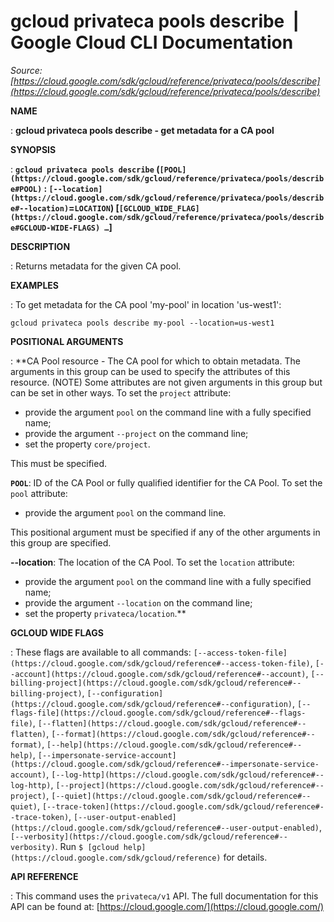 # gcloud privateca pools describe  |  Google Cloud CLI Documentation

*Source: [https://cloud.google.com/sdk/gcloud/reference/privateca/pools/describe](https://cloud.google.com/sdk/gcloud/reference/privateca/pools/describe)*

**NAME**

: **gcloud privateca pools describe - get metadata for a CA pool**

**SYNOPSIS**

: **`gcloud privateca pools describe` (`[POOL](https://cloud.google.com/sdk/gcloud/reference/privateca/pools/describe#POOL)` : `[--location](https://cloud.google.com/sdk/gcloud/reference/privateca/pools/describe#--location)`=`LOCATION`) [`[GCLOUD_WIDE_FLAG](https://cloud.google.com/sdk/gcloud/reference/privateca/pools/describe#GCLOUD-WIDE-FLAGS) …`]**

**DESCRIPTION**

: Returns metadata for the given CA pool.

**EXAMPLES**

: To get metadata for the CA pool 'my-pool' in location 'us-west1':

```
gcloud privateca pools describe my-pool --location=us-west1
```

**POSITIONAL ARGUMENTS**

: **CA Pool resource - The CA pool for which to obtain metadata. The arguments in
this group can be used to specify the attributes of this resource. (NOTE) Some
attributes are not given arguments in this group but can be set in other ways.
To set the `project` attribute:

- provide the argument `pool` on the command line with a fully
specified name;
- provide the argument `--project` on the command line;
- set the property `core/project`.

This must be specified.

**`POOL`**:
ID of the CA Pool or fully qualified identifier for the CA Pool.
To set the `pool` attribute:

- provide the argument `pool` on the command line.

This positional argument must be specified if any of the other arguments in this
group are specified.

**--location**:
The location of the CA Pool.
To set the `location` attribute:

- provide the argument `pool` on the command line with a fully
specified name;
- provide the argument `--location` on the command line;
- set the property `privateca/location`.**

**GCLOUD WIDE FLAGS**

: These flags are available to all commands: `[--access-token-file](https://cloud.google.com/sdk/gcloud/reference#--access-token-file)`,
`[--account](https://cloud.google.com/sdk/gcloud/reference#--account)`, `[--billing-project](https://cloud.google.com/sdk/gcloud/reference#--billing-project)`,
`[--configuration](https://cloud.google.com/sdk/gcloud/reference#--configuration)`,
`[--flags-file](https://cloud.google.com/sdk/gcloud/reference#--flags-file)`,
`[--flatten](https://cloud.google.com/sdk/gcloud/reference#--flatten)`, `[--format](https://cloud.google.com/sdk/gcloud/reference#--format)`, `[--help](https://cloud.google.com/sdk/gcloud/reference#--help)`, `[--impersonate-service-account](https://cloud.google.com/sdk/gcloud/reference#--impersonate-service-account)`,
`[--log-http](https://cloud.google.com/sdk/gcloud/reference#--log-http)`,
`[--project](https://cloud.google.com/sdk/gcloud/reference#--project)`, `[--quiet](https://cloud.google.com/sdk/gcloud/reference#--quiet)`, `[--trace-token](https://cloud.google.com/sdk/gcloud/reference#--trace-token)`, `[--user-output-enabled](https://cloud.google.com/sdk/gcloud/reference#--user-output-enabled)`,
`[--verbosity](https://cloud.google.com/sdk/gcloud/reference#--verbosity)`.
Run `$ [gcloud help](https://cloud.google.com/sdk/gcloud/reference)` for details.

**API REFERENCE**

: This command uses the `privateca/v1` API. The full documentation for
this API can be found at: [https://cloud.google.com/](https://cloud.google.com/)